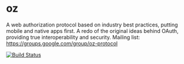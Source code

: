 # oz

A web authorization protocol based on industry best practices, putting mobile and native apps first. A redo of the original ideas behind OAuth, providing true interoperability and security.
Mailing list: https://groups.google.com/group/oz-protocol

[![Build Status](https://secure.travis-ci.org/hueniverse/oz.png)](http://travis-ci.org/hueniverse/oz)

